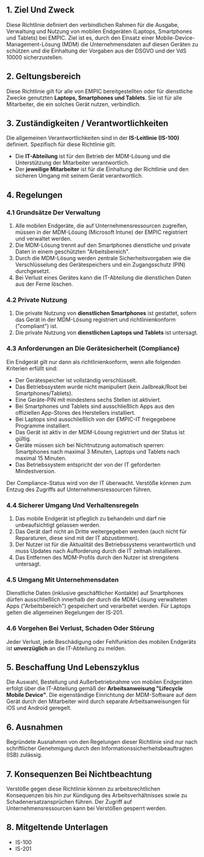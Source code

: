 ## **1. Ziel Und Zweck**

Diese Richtlinie definiert den verbindlichen Rahmen für die Ausgabe, Verwaltung und Nutzung von mobilen Endgeräten (Laptops, Smartphones und Tablets) bei EMPIC. Ziel ist es, durch den Einsatz einer Mobile-Device-Management-Lösung (MDM) die Unternehmensdaten auf diesen Geräten zu schützen und die Einhaltung der Vorgaben aus der DSGVO und der VdS 10000 sicherzustellen.

## **2. Geltungsbereich**

Diese Richtlinie gilt für alle von EMPIC bereitgestellten oder für dienstliche Zwecke genutzten **Laptops, Smartphones und Tablets**. Sie ist für alle Mitarbeiter, die ein solches Gerät nutzen, verbindlich.

## **3. Zuständigkeiten / Verantwortlichkeiten**

Die allgemeinen Verantwortlichkeiten sind in der **IS-Leitlinie (IS-100)** definiert. Spezifisch für diese Richtlinie gilt:

- Die **IT-Abteilung** ist für den Betrieb der MDM-Lösung und die Unterstützung der Mitarbeiter verantwortlich.    
- Der **jeweilige Mitarbeiter** ist für die Einhaltung der Richtlinie und den sicheren Umgang mit seinem Gerät verantwortlich.

## **4. Regelungen**

### **4.1 Grundsätze Der Verwaltung**

1. Alle mobilen Endgeräte, die auf Unternehmensressourcen zugreifen, müssen in der MDM-Lösung (Microsoft Intune) der EMPIC registriert und verwaltet werden.
2. Die MDM-Lösung trennt auf den Smartphones dienstliche und private Daten in einem geschützten "Arbeitsbereich".
3. Durch die MDM-Lösung werden zentrale Sicherheitsvorgaben wie die Verschlüsselung des Gerätespeichers und ein Zugangsschutz (PIN) durchgesetzt.
4. Bei Verlust eines Gerätes kann die IT-Abteilung die dienstlichen Daten aus der Ferne löschen.

### **4.2 Private Nutzung**

1. Die private Nutzung von **dienstlichen Smartphones** ist gestattet, sofern das Gerät in der MDM-Lösung registriert und richtlinienkonform ("compliant") ist.
2. Die private Nutzung von **dienstlichen Laptops und Tablets** ist untersagt.

### **4.3 Anforderungen an Die Gerätesicherheit (Compliance)**

Ein Endgerät gilt nur dann als richtlinienkonform, wenn alle folgenden Kriterien erfüllt sind:

- Der Gerätespeicher ist vollständig verschlüsselt.
- Das Betriebssystem wurde nicht manipuliert (kein Jailbreak/Root bei Smartphones/Tablets).
- Eine Geräte-PIN mit mindestens sechs Stellen ist aktiviert.
- Bei Smartphones und Tablets sind ausschließlich Apps aus den offiziellen App-Stores des Herstellers installiert.
- Bei Laptops sind ausschließlich von der EMPIC-IT freigegebene Programme installiert.
- Das Gerät ist aktiv in der MDM-Lösung registriert und der Status ist gültig.
- Geräte müssen sich bei Nichtnutzung automatisch sperren: Smartphones nach maximal 3 Minuten, Laptops und Tablets nach maximal 15 Minuten.
- Das Betriebssystem entspricht der von der IT geforderten Mindestversion.

Der Compliance-Status wird von der IT überwacht. Verstöße können zum Entzug des Zugriffs auf Unternehmensressourcen führen.

### **4.4 Sicherer Umgang Und Verhaltensregeln**

1. Das mobile Endgerät ist pfleglich zu behandeln und darf nie unbeaufsichtigt gelassen werden.
2. Das Gerät darf nicht an Dritte weitergegeben werden (auch nicht für Reparaturen, diese sind mit der IT abzustimmen).
3. Der Nutzer ist für die Aktualität des Betriebssystems verantwortlich und muss Updates nach Aufforderung durch die IT zeitnah installieren.
4. Das Entfernen des MDM-Profils durch den Nutzer ist strengstens untersagt.

### **4.5 Umgang Mit Unternehmensdaten**

Dienstliche Daten (inklusive geschäftlicher Kontakte) auf Smartphones dürfen ausschließlich innerhalb der durch die MDM-Lösung verwalteten Apps ("Arbeitsbereich") gespeichert und verarbeitet werden. Für Laptops gelten die allgemeinen Regelungen der IS-201.

### **4.6 Vorgehen Bei Verlust, Schaden Oder Störung**

Jeder Verlust, jede Beschädigung oder Fehlfunktion des mobilen Endgeräts ist **unverzüglich** an die IT-Abteilung zu melden.

## **5. Beschaffung Und Lebenszyklus**

Die Auswahl, Bestellung und Außerbetriebnahme von mobilen Endgeräten erfolgt über die IT-Abteilung gemäß der **Arbeitsanweisung "Lifecycle Mobile Device"**. Die eigenständige Einrichtung der MDM-Software auf dem Gerät durch den Mitarbeiter wird durch separate Arbeitsanweisungen für iOS und Android geregelt.

## **6. Ausnahmen**

Begründete Ausnahmen von den Regelungen dieser Richtlinie sind nur nach schriftlicher Genehmigung durch den Informationssicherheitsbeauftragten (ISB) zulässig.

## **7. Konsequenzen Bei Nichtbeachtung**

Verstöße gegen diese Richtlinie können zu arbeitsrechtlichen Konsequenzen bis hin zur Kündigung des Arbeitsverhältnisses sowie zu Schadenersatzansprüchen führen. Der Zugriff auf Unternehmensressourcen kann bei Verstößen gesperrt werden.

## **8. Mitgeltende Unterlagen**

- IS-100
- IS-201
